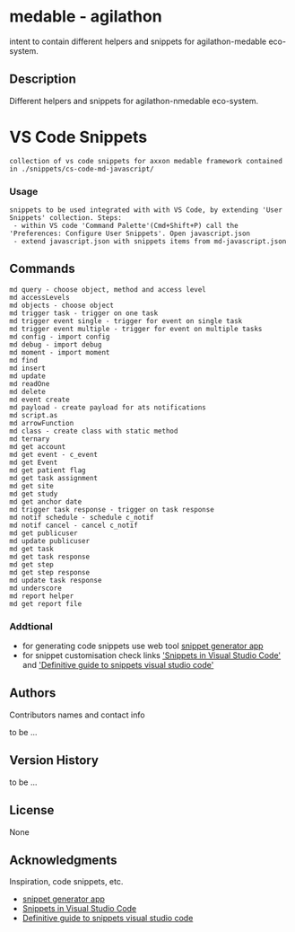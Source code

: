 # medable - agilathon

intent to contain different helpers and snippets for agilathon-medable eco-system.

## Description

Different helpers and snippets for agilathon-nmedable eco-system.


# VS Code Snippets
    collection of vs code snippets for axxon medable framework contained in ./snippets/cs-code-md-javascript/
    
### Usage
    snippets to be used integrated with with VS Code, by extending 'User Snippets' collection. Steps:
     - within VS code 'Command Palette'(Cmd+Shift+P) call the 'Preferences: Configure User Snippets'. Open javascript.json
     - extend javascript.json with snippets items from md-javascript.json

## Commands
    md query - choose object, method and access level
    md accessLevels
    md objects - choose object
    md trigger task - trigger on one task
    md trigger event single - trigger for event on single task
    md trigger event multiple - trigger for event on multiple tasks
    md config - import config
    md debug - import debug
    md moment - import moment
    md find 
    md insert
    md update
    md readOne
    md delete
    md event create
    md payload - create payload for ats notifications
    md script.as
    md arrowFunction
    md class - create class with static method
    md ternary
    md get account
    md get event - c_event
    md get Event
    md get patient flag
    md get task assignment
    md get site
    md get study
    md get anchor date
    md trigger task response - trigger on task response
    md notif schedule - schedule c_notif
    md notif cancel - cancel c_notif
    md get publicuser
    md update publicuser
    md get task
    md get task response
    md get step
    md get step response
    md update task response
    md underscore
    md report helper
    md get report file

### Addtional

- for generating code snippets use web tool [snippet generator app](https://snippet-generator.app/)
- for snippet customisation check links ['Snippets in Visual Studio Code'](https://code.visualstudio.com/docs/editor/userdefinedsnippets) and ['Definitive guide to snippets visual studio code'](https://www.freecodecamp.org/news/definitive-guide-to-snippets-visual-studio-code/) 




## Authors

Contributors names and contact info

to be ...

## Version History

to be ...

## License

None
## Acknowledgments

Inspiration, code snippets, etc.
* [snippet generator app](https://snippet-generator.app/)
* [Snippets in Visual Studio Code](https://code.visualstudio.com/docs/editor/userdefinedsnippets) 
* [Definitive guide to snippets visual studio code](https://www.freecodecamp.org/news/definitive-guide-to-snippets-visual-studio-code) 
